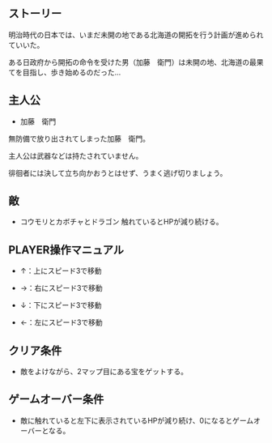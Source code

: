 ## ストーリー
明治時代の日本では、いまだ未開の地である北海道の開拓を行う計画が進められていいた。 

ある日政府から開拓の命令を受けた男（加藤　衛門）は未開の地、北海道の最果てを目指し、歩き始めるのだった...

## 主人公
- 加藤　衛門


無防備で放り出されてしまった加藤　衛門。

主人公は武器などは持たされていません。

徘徊者には決して立ち向かおうとはせず、うまく逃げ切りましょう。

## 敵
- コウモリとカボチャとドラゴン
触れているとHPが減り続ける。

## PLAYER操作マニュアル
- ↑：上にスピード3で移動 

- →：右にスピード3で移動 

- ↓：下にスピード3で移動 

- ←：左にスピード3で移動 

## クリア条件
-  敵をよけながら、2マップ目にある宝をゲットする。

## ゲームオーバー条件
-  敵に触れていると左下に表示されているHPが減り続け、0になるとゲームオーバーとなる。
